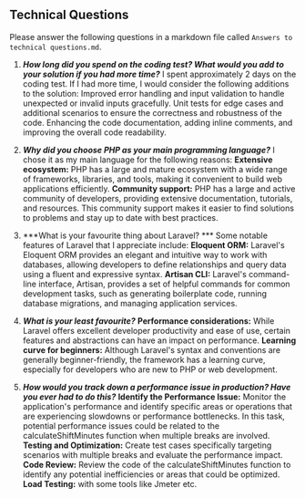 ## Technical Questions

Please answer the following questions in a markdown file called `Answers to technical questions.md`.

1. ***How long did you spend on the coding test? What would you add to your solution if you had more time?***
I spent approximately 2 days on the coding test. If I had more time, I would consider the following additions to the solution:
Improved error handling and input validation to handle unexpected or invalid inputs gracefully.
Unit tests for edge cases and additional scenarios to ensure the correctness and robustness of the code.
Enhancing the code documentation, adding inline comments, and improving the overall code readability.

2. ***Why did you choose PHP as your main programming language?***
I chose it as my main language for the following reasons:
__Extensive ecosystem:__ PHP has a large and mature ecosystem with a wide range of frameworks, libraries, and tools, making it convenient to build web applications efficiently.
__Community support:__ PHP has a large and active community of developers, providing extensive documentation, tutorials, and resources. This community support makes it easier to find solutions to problems and stay up to date with best practices.
3. ***What is your favourite thing about Laravel? ***
Some notable features of Laravel that I appreciate include:
__Eloquent ORM:__ Laravel's Eloquent ORM provides an elegant and intuitive way to work with databases, allowing developers to define relationships and query data using a fluent and expressive syntax.
__Artisan CLI:__ Laravel's command-line interface, Artisan, provides a set of helpful commands for common development tasks, such as generating boilerplate code, running database migrations, and managing application services.

4. ***What is your least favourite?***
__Performance considerations:__ While Laravel offers excellent developer productivity and ease of use, certain features and abstractions can have an impact on performance. 
__Learning curve for beginners:__ Although Laravel's syntax and conventions are generally beginner-friendly, the framework has a learning curve, especially for developers who are new to PHP or web development. 
5. ***How would you track down a performance issue in production? Have you ever had to do this?***
__Identify the Performance Issue:__ Monitor the application's performance and identify specific areas or operations that are experiencing slowdowns or performance bottlenecks. In this task, potential performance issues could be related to the calculateShiftMinutes function when multiple breaks are involved.
__Testing and Optimization:__ Create test cases specifically targeting scenarios with multiple breaks and evaluate the performance impact. 
__Code Review:__ Review the code of the calculateShiftMinutes function to identify any potential inefficiencies or areas that could be optimized.
__Load Testing:__ with some tools like Jmeter etc.